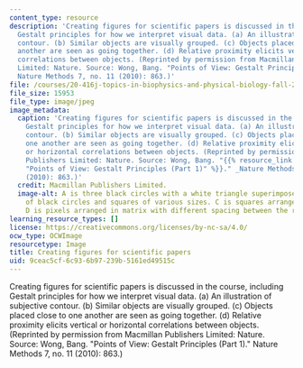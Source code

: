 ```yaml
---
content_type: resource
description: 'Creating figures for scientific papers is discussed in the course, including
  Gestalt principles for how we interpret visual data. (a) An illustration of subjective
  contour. (b) Similar objects are visually grouped. (c) Objects placed close to one
  another are seen as going together. (d) Relative proximity elicits vertical or horizontal
  correlations between objects. (Reprinted by permission from Macmillan Publishers
  Limited: Nature. Source: Wong, Bang. "Points of View: Gestalt Principles (Part 1)."
  Nature Methods 7, no. 11 (2010): 863.)'
file: /courses/20-416j-topics-in-biophysics-and-physical-biology-fall-2014/9ceac5cf6c936b97239b5161ed49515c_20-416jf14.jpeg
file_size: 15953
file_type: image/jpeg
image_metadata:
  caption: 'Creating figures for scientific papers is discussed in the course, including
    Gestalt principles for how we interpret visual data. (a) An illustration of subjective
    contour. (b) Similar objects are visually grouped. (c) Objects placed close to
    one another are seen as going together. (d) Relative proximity elicits vertical
    or horizontal correlations between objects. (Reprinted by permission from Macmillan
    Publishers Limited: Nature. Source: Wong, Bang. "{{% resource_link "db02f20a-ffbb-4862-b07f-5ea4cf22d723"
    "Points of View: Gestalt Principles (Part 1)" %}}." _Nature Methods_ 7, no. 11
    (2010): 863.)'
  credit: Macmillan Publishers Limited.
  image-alt: A is three black circles with a white triangle superimposed. B is a smattering
    of black circles and squares of various sizes. C is squares arranged together.
    D is pixels arranged in matrix with different spacing between the rows and columns.
learning_resource_types: []
license: https://creativecommons.org/licenses/by-nc-sa/4.0/
ocw_type: OCWImage
resourcetype: Image
title: Creating figures for scientific papers
uid: 9ceac5cf-6c93-6b97-239b-5161ed49515c
---
```

Creating figures for scientific papers is discussed in the course, including Gestalt principles for how we interpret visual data. (a) An illustration of subjective contour. (b) Similar objects are visually grouped. (c) Objects placed close to one another are seen as going together. (d) Relative proximity elicits vertical or horizontal correlations between objects. (Reprinted by permission from Macmillan Publishers Limited: Nature. Source: Wong, Bang. "Points of View: Gestalt Principles (Part 1)." Nature Methods 7, no. 11 (2010): 863.)